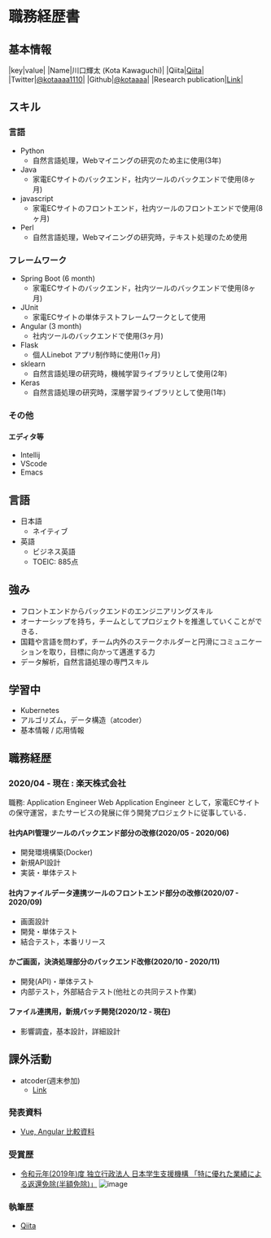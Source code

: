 # 職務経歴書

## 基本情報

|key|value|
|Name|川口輝太 (Kota Kawaguchi)|
|Qiita|[Qiita](https://qiita.com/kotaaaa)|
|Twitter|[@kotaaaa1110](https://twitter.com/kotaaaa1110)|
|Github|[@kotaaaa](https://github.com/kotaaaa)|
|Research publication|[Link](https://kk1110.xsrv.jp/kk_index.html)|

## スキル
### 言語
- Python
  -  自然言語処理，Webマイニングの研究のため主に使用(3年)
- Java
   - 家電ECサイトのバックエンド，社内ツールのバックエンドで使用(8ヶ月)
- javascript 
  - 家電ECサイトのフロントエンド，社内ツールのフロントエンドで使用(8ヶ月)
- Perl
  - 自然言語処理，Webマイニングの研究時，テキスト処理のため使用

### フレームワーク
- Spring Boot (6 month)
  - 家電ECサイトのバックエンド，社内ツールのバックエンドで使用(8ヶ月)
- JUnit
  - 家電ECサイトの単体テストフレームワークとして使用
- Angular (3 month)
  - 社内ツールのバックエンドで使用(3ヶ月)
- Flask
  - 個人Linebot アプリ制作時に使用(1ヶ月)
- sklearn
  - 自然言語処理の研究時，機械学習ライブラリとして使用(2年)
- Keras
  - 自然言語処理の研究時，深層学習ライブラリとして使用(1年)

### その他

#### エディタ等
- Intellij
- VScode
- Emacs

## 言語

- 日本語
  - ネイティブ
- 英語
  - ビジネス英語
  - TOEIC: 885点

## 強み
- フロントエンドからバックエンドのエンジニアリングスキル
- オーナーシップを持ち，チームとしてプロジェクトを推進していくことができる．
- 国籍や言語を問わず，チーム内外のステークホルダーと円滑にコミュニケーションを取り，目標に向かって邁進する力
- データ解析，自然言語処理の専門スキル

<!-- ## やったことはないが興味があるもの -->
<!-- Kubernetes -->

## 学習中
- Kubernetes
- アルゴリズム，データ構造（atcoder）
- 基本情報 / 応用情報

## 職務経歴

### 2020/04 - 現在 : 楽天株式会社

職務: Application Engineer
Web Application Engineer として，家電ECサイトの保守運営，またサービスの発展に伴う開発プロジェクトに従事している．

#### 社内API管理ツールのバックエンド部分の改修(2020/05 - 2020/06)
- 開発環境構築(Docker)
- 新規API設計
- 実装・単体テスト

#### 社内ファイルデータ連携ツールのフロントエンド部分の改修(2020/07 - 2020/09)
- 画面設計
- 開発・単体テスト
- 結合テスト，本番リリース

#### かご画面，決済処理部分のバックエンド改修(2020/10 - 2020/11)
- 開発(API)・単体テスト
- 内部テスト，外部結合テスト(他社との共同テスト作業)

#### ファイル連携用，新規バッチ開発(2020/12 - 現在)
- 影響調査，基本設計，詳細設計

<!-- ## 課外活動 -->

<!-- ### 社外プロジェクト -->
<!-- * [運営に携わっているコミュニティ](そのコミュニティのconnpassやカンファレンスページのリンクとか) -->
<!-- * [副業で携わっているサービス](そのサービスのランディングページのリンクとか) -->

## 課外活動
- atcoder(週末参加)
  - [Link](https://atcoder.jp/users/kotakota1110)

### 発表資料
* [Vue, Angular 比較資料](https://docs.google.com/presentation/d/1h_P7dhnW3S0hDDh1SePlVg5xgqcNsKFr04HTVTySlzo/edit?usp=sharing)

### 受賞歴
* [令和元年(2019年)度 独立行政法人 日本学生支援機構 「特に優れた業績による返還免除(半額免除)」](https://www.jasso.go.jp/shogakukin/taiyochu/gyosekimenjyo/index.html)
![image](https://user-images.githubusercontent.com/25422441/103165140-4a401380-4857-11eb-907d-457b28af81c6.png)


### 執筆歴
* [Qiita](https://qiita.com/kotaaaa)
